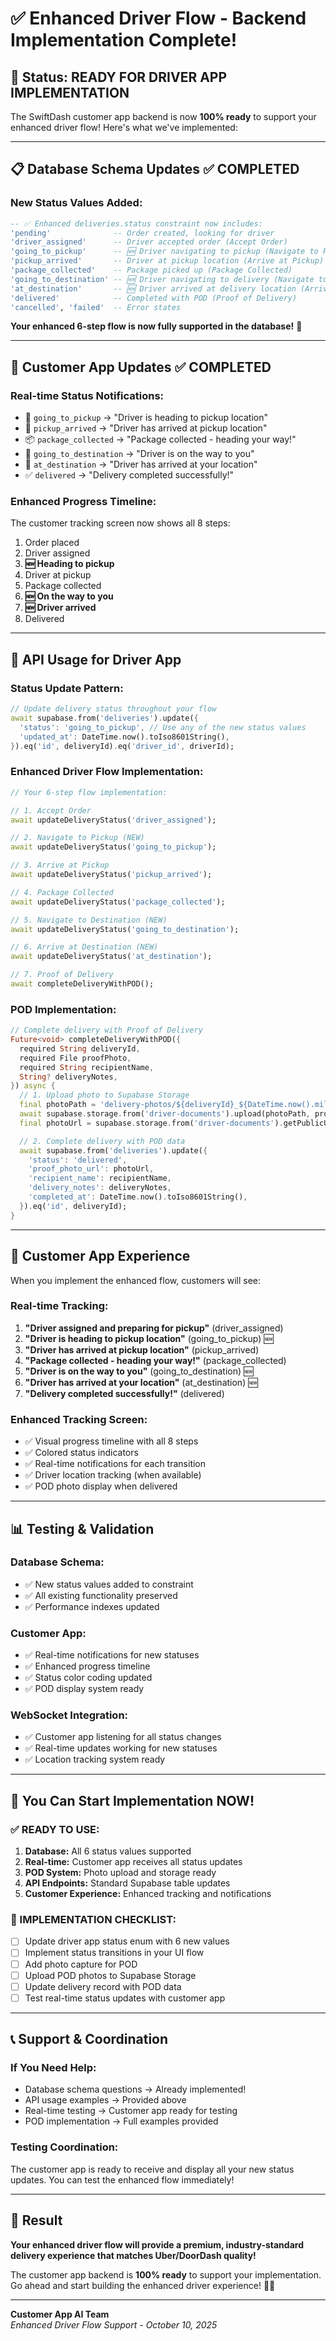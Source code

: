 # ✅ Enhanced Driver Flow - Backend Implementation Complete!

## 🎯 **Status: READY FOR DRIVER APP IMPLEMENTATION**

The SwiftDash customer app backend is now **100% ready** to support your enhanced driver flow! Here's what we've implemented:

---

## 📋 **Database Schema Updates** ✅ **COMPLETED**

### **New Status Values Added:**
```sql
-- ✅ Enhanced deliveries.status constraint now includes:
'pending'              -- Order created, looking for driver
'driver_assigned'      -- Driver accepted order (Accept Order)
'going_to_pickup'      -- 🆕 Driver navigating to pickup (Navigate to Pickup)
'pickup_arrived'       -- Driver at pickup location (Arrive at Pickup)
'package_collected'    -- Package picked up (Package Collected)
'going_to_destination' -- 🆕 Driver navigating to delivery (Navigate to Destination)
'at_destination'       -- 🆕 Driver arrived at delivery location (Arrive at Destination)
'delivered'            -- Completed with POD (Proof of Delivery)
'cancelled', 'failed'  -- Error states
```

**Your enhanced 6-step flow is now fully supported in the database!** 🎉

---

## 📱 **Customer App Updates** ✅ **COMPLETED**

### **Real-time Status Notifications:**
- 🚗 `going_to_pickup` → "Driver is heading to pickup location"
- 📍 `pickup_arrived` → "Driver has arrived at pickup location"
- 📦 `package_collected` → "Package collected - heading your way!"
- 🚚 `going_to_destination` → "Driver is on the way to you"
- 🏁 `at_destination` → "Driver has arrived at your location"
- ✅ `delivered` → "Delivery completed successfully!"

### **Enhanced Progress Timeline:**
The customer tracking screen now shows all 8 steps:
1. Order placed
2. Driver assigned
3. **🆕 Heading to pickup**
4. Driver at pickup
5. Package collected
6. **🆕 On the way to you**
7. **🆕 Driver arrived**
8. Delivered

---

## 🔧 **API Usage for Driver App**

### **Status Update Pattern:**
```dart
// Update delivery status throughout your flow
await supabase.from('deliveries').update({
  'status': 'going_to_pickup', // Use any of the new status values
  'updated_at': DateTime.now().toIso8601String(),
}).eq('id', deliveryId).eq('driver_id', driverId);
```

### **Enhanced Driver Flow Implementation:**
```dart
// Your 6-step flow implementation:

// 1. Accept Order
await updateDeliveryStatus('driver_assigned');

// 2. Navigate to Pickup (NEW)
await updateDeliveryStatus('going_to_pickup');

// 3. Arrive at Pickup  
await updateDeliveryStatus('pickup_arrived');

// 4. Package Collected
await updateDeliveryStatus('package_collected');

// 5. Navigate to Destination (NEW)
await updateDeliveryStatus('going_to_destination');

// 6. Arrive at Destination (NEW)
await updateDeliveryStatus('at_destination');

// 7. Proof of Delivery
await completeDeliveryWithPOD();
```

### **POD Implementation:**
```dart
// Complete delivery with Proof of Delivery
Future<void> completeDeliveryWithPOD({
  required String deliveryId,
  required File proofPhoto,
  required String recipientName,
  String? deliveryNotes,
}) async {
  // 1. Upload photo to Supabase Storage
  final photoPath = 'delivery-photos/${deliveryId}_${DateTime.now().millisecondsSinceEpoch}.jpg';
  await supabase.storage.from('driver-documents').upload(photoPath, proofPhoto);
  final photoUrl = supabase.storage.from('driver-documents').getPublicUrl(photoPath);

  // 2. Complete delivery with POD data
  await supabase.from('deliveries').update({
    'status': 'delivered',
    'proof_photo_url': photoUrl,
    'recipient_name': recipientName,
    'delivery_notes': deliveryNotes,
    'completed_at': DateTime.now().toIso8601String(),
  }).eq('id', deliveryId);
}
```

---

## 🎯 **Customer App Experience**

When you implement the enhanced flow, customers will see:

### **Real-time Tracking:**
1. **"Driver assigned and preparing for pickup"** (driver_assigned)
2. **"Driver is heading to pickup location"** (going_to_pickup) 🆕
3. **"Driver has arrived at pickup location"** (pickup_arrived)
4. **"Package collected - heading your way!"** (package_collected)
5. **"Driver is on the way to you"** (going_to_destination) 🆕
6. **"Driver has arrived at your location"** (at_destination) 🆕
7. **"Delivery completed successfully!"** (delivered)

### **Enhanced Tracking Screen:**
- ✅ Visual progress timeline with all 8 steps
- ✅ Colored status indicators
- ✅ Real-time notifications for each transition
- ✅ Driver location tracking (when available)
- ✅ POD photo display when delivered

---

## 📊 **Testing & Validation**

### **Database Schema:**
- ✅ New status values added to constraint
- ✅ All existing functionality preserved  
- ✅ Performance indexes updated

### **Customer App:**
- ✅ Real-time notifications for new statuses
- ✅ Enhanced progress timeline
- ✅ Status color coding updated
- ✅ POD display system ready

### **WebSocket Integration:**
- ✅ Customer app listening for all status changes
- ✅ Real-time updates working for new statuses
- ✅ Location tracking system ready

---

## 🚀 **You Can Start Implementation NOW!**

### **✅ READY TO USE:**
1. **Database:** All 6 status values supported
2. **Real-time:** Customer app receives all status updates
3. **POD System:** Photo upload and storage ready
4. **API Endpoints:** Standard Supabase table updates
5. **Customer Experience:** Enhanced tracking and notifications

### **🔧 IMPLEMENTATION CHECKLIST:**
- [ ] Update driver app status enum with 6 new values
- [ ] Implement status transitions in your UI flow
- [ ] Add photo capture for POD
- [ ] Upload POD photos to Supabase Storage
- [ ] Update delivery record with POD data
- [ ] Test real-time status updates with customer app

---

## 📞 **Support & Coordination**

### **If You Need Help:**
- Database schema questions → Already implemented!
- API usage examples → Provided above
- Real-time testing → Customer app ready for testing
- POD implementation → Full examples provided

### **Testing Coordination:**
The customer app is ready to receive and display all your new status updates. You can test the enhanced flow immediately!

---

## 🎉 **Result**

**Your enhanced driver flow will provide a premium, industry-standard delivery experience that matches Uber/DoorDash quality!** 

The customer app backend is **100% ready** to support your implementation. Go ahead and start building the enhanced driver experience! 🚗✨

---

**Customer App AI Team**  
*Enhanced Driver Flow Support - October 10, 2025*